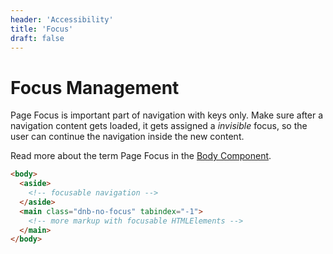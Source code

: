 ```yaml
---
header: 'Accessibility'
title: 'Focus'
draft: false
---
```


# Focus Management

Page Focus is important part of navigation with keys only. Make sure after a navigation content gets loaded, it gets assigned a _invisible_ focus, so the user can continue the navigation inside the new content.

Read more about the term Page Focus in the [Body Component](/uilib/components/body#info).

```html
<body>
  <aside>
    <!-- focusable navigation -->
  </aside>
  <main class="dnb-no-focus" tabindex="-1">
    <!-- more markup with focusable HTMLElements -->
  </main>
</body>
```
